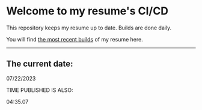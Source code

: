 # Welcome to my resume's CI/CD
This repository keeps my resume up to date. Builds are done daily.
  
You will find [the most recent builds](output/) of my resume here.
* * *
 
## The current date:  
 07/22/2023 
   
  
  
 TIME PUBLISHED IS ALSO: 
  
 04:35.07 
  
  
